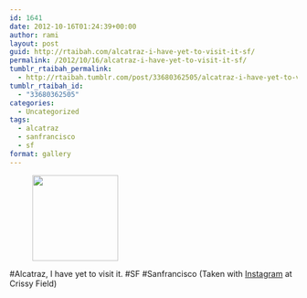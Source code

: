 ```yaml
---
id: 1641
date: 2012-10-16T01:24:39+00:00
author: rami
layout: post
guid: http://rtaibah.com/alcatraz-i-have-yet-to-visit-it-sf/
permalink: /2012/10/16/alcatraz-i-have-yet-to-visit-it-sf/
tumblr_rtaibah_permalink:
  - http://rtaibah.tumblr.com/post/33680362505/alcatraz-i-have-yet-to-visit-it-sf
tumblr_rtaibah_id:
  - "33680362505"
categories:
  - Uncategorized
tags:
  - alcatraz
  - sanfrancisco
  - sf
format: gallery
---
```

<div id='gallery-131' class='gallery galleryid-1641 gallery-columns-3 gallery-size-thumbnail'>
  <figure class='gallery-item'> 
  
  <div class='gallery-icon landscape'>
    <a href='http://139.59.20.41/2012/10/16/alcatraz-i-have-yet-to-visit-it-sf/attachment/1642/'><img width="150" height="150" src="http://139.59.20.41/wp-content/uploads/2012/10/tumblr_mbyp93nYHB1qb4qlko1_1280-150x150.jpg" class="attachment-thumbnail size-thumbnail" alt="" srcset="http://139.59.20.41/wp-content/uploads/2012/10/tumblr_mbyp93nYHB1qb4qlko1_1280-150x150.jpg 150w, http://139.59.20.41/wp-content/uploads/2012/10/tumblr_mbyp93nYHB1qb4qlko1_1280-300x300.jpg 300w, http://139.59.20.41/wp-content/uploads/2012/10/tumblr_mbyp93nYHB1qb4qlko1_1280-100x100.jpg 100w, http://139.59.20.41/wp-content/uploads/2012/10/tumblr_mbyp93nYHB1qb4qlko1_1280.jpg 612w" sizes="100vw" /></a>
  </div></figure>
</div>

#Alcatraz, I have yet to visit it. #SF #Sanfrancisco (Taken with [Instagram](http://instagram.com) at Crissy Field)